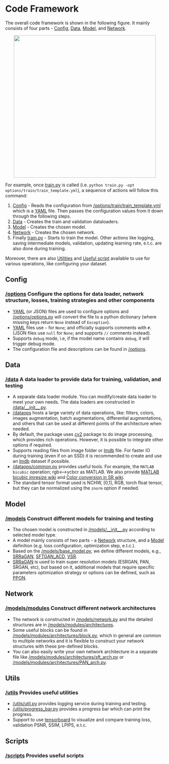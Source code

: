 # Code Framework

The overall code framework is shown in the following figure. It mainly consists of four parts - [Config], [Data],
[Model], and [Network].

<p align="center">
   <img src="https://user-images.githubusercontent.com/41912303/121567451-dff2e800-ca1e-11eb-9e46-a6b45a72a9ff.png" height="450">
</p>

For example, once [train.py] is called (i.e. `python train.py -opt options/train/train_template.yml`), a sequence of actions will follow this command:

1.  [Config] - Reads the configuration from [/options/train/train_template.yml] which is a [YAML] file. Then passes
    the configuration values from it down through the following steps.
2.  [Data] - Creates the train and validation dataloaders.
3.  [Model] - Creates the chosen model.
4.  [Network] - Creates the chosen network.
5.  Finally [train.py] - Starts to train the model. Other actions like logging, saving intermediate models, validation, updating
    learning rate, e.t.c. are also done during training.

Moreover, there are also [Utilities](#utils) and [Useful script](#scripts) available to use for various operations,
like configuring your dataset.

[train.py]: https://github.com/victorca25/BasicSR/blob/master/codes/train.py

[/options/train/train_template.yml]: https://github.com/victorca25/BasicSR/blob/master/codes/options/train/train_template.yml

[/options]: https://github.com/victorca25/BasicSR/tree/master/codes/options

[Config]: #config

[Data]: #data

[Model]: #model

[Network]: #network

[YAML]: https://yaml.org

## Config

### [/options] Configure the options for data loader, network structure, losses, training strategies and other components

-   [YAML] (or JSON) files are used to configure options and [/options/options.py] will convert the file to a python
    dictionary (where missing keys return `None` instead of `Exception`).
-   [YAML] files use `~` for `None`; and officially supports comments with `#`. (JSON files use `null` for `None`; and supports `//` comments instead).
-   Supports `debug` mode, i.e, if the model name contains `debug`, it will trigger debug mode.
-   The configuration file and descriptions can be found in [/options].

[/options/options.py]: https://github.com/victorca25/BasicSR/blob/master/codes/options/options.py

## Data

### [/data] A data loader to provide data for training, validation, and testing

-   A separate data loader module. You can modify/create data loader to meet your own needs. The data loaders are 
    constructed in [/data/\_\_init__.py].
-   [/dataops] hosts a large variety of data operations, like: filters, colors, images augmentation, batch augmentations, 
    differential augmentations, and others that can be used at different points of the architecture when needed.
-   By default, the package uses [cv2] package to do image processing, which provides rich operations. However, it is 
    possible to integrate other options if required.
-   Supports reading files from image folder or [lmdb] file. For faster IO during training (even if on an SSD) it is
    recommended to create and use an [lmdb] dataset if possible.
-   [/dataops/common.py] provides useful tools. For example, the `MATLAB bicubic` operation; rgb&lt;-->ycbcr as MATLAB. We
    also provide [MATLAB bicubic imresize wiki] and [Color conversion in SR wiki].
-   The standard tensor format used is NCHW, \[0,1], RGB, torch float tensor, but they can be normalized using the `znorm` 
    option if needed.

[/data]: https://github.com/victorca25/BasicSR/tree/master/codes/data

[/data/\_\_init__.py]: https://github.com/victorca25/BasicSR/blob/master/codes/data/__init__.py

[/dataops]: https://github.com/victorca25/BasicSR/tree/master/codes/dataops

[/dataops/common.py]: https://github.com/victorca25/BasicSR/blob/master/codes/dataops/common.py

[cv2]: https://github.com/skvark/opencv-python

[lmdb]: https://en.wikipedia.org/wiki/Lightning_Memory-Mapped_Database

[MATLAB bicubic imresize wiki]: https://github.com/xinntao/BasicSR/wiki/MATLAB-bicubic-imresize

[Color conversion in SR wiki]: https://github.com/xinntao/BasicSR/wiki/Color-conversion-in-SR

## Model

### [/models] Construct different models for training and testing

-   The chosen model is constructed in [/models/\_\_init__.py] according to selected model type. 
-   A model mainly consists of two parts - a [Network] structure, and a [Model] definition (e.g. loss configuration,
    optimization step, e.t.c.).
-   Based on the [/models/base_model.py], we define different models, e.g., [SRRaGAN], [SFTGAN_ACD], [VSR].
-   [SRRaGAN] is used to train super resolution models (ESRGAN, PAN, SRGAN, etc), but based on it, additional 
    models that require specific parameters optimization strategy or options can be defined, such as [PPON].

[/models]: https://github.com/victorca25/BasicSR/tree/master/codes/models

[/models/\_\_init__.py]: https://github.com/victorca25/BasicSR/blob/master/codes/models/__init__.py

[/models/base_model.py]: https://github.com/victorca25/BasicSR/blob/master/codes/models/base_model.py

[SRRaGAN]: https://github.com/victorca25/BasicSR/blob/master/codes/models/SRRaGAN_model.py

[PPON]: https://github.com/victorca25/BasicSR/blob/master/codes/models/ppon_model.py

[VSR]: https://github.com/victorca25/BasicSR/blob/master/codes/models/VSR_model.py

[SFTGAN_ACD]: https://github.com/victorca25/BasicSR/blob/master/codes/models/SFTGAN_ACD_model.py

## Network

### [/models/modules] Construct different network architectures

-   The network is constructed in [/models/network.py] and the detailed structures are in [/models/modules/architectures].
-   Some useful blocks can be found in [/models/modules/architectures/block.py], which in general are common to multiple 
    networks and it is flexible to construct your network structures with these pre-defined blocks.
-   You can also easily write your own network architecture in a separate file like [/models/modules/architectures/sft_arch.py]
    or [/models/modules/architectures/PAN_arch.py].

[/models/modules]: https://github.com/victorca25/BasicSR/tree/master/codes/models/modules

[/models/modules/architectures]: https://github.com/victorca25/BasicSR/tree/master/codes/models/modules/architectures

[/models/modules/architectures/block.py]: https://github.com/victorca25/BasicSR/blob/master/codes/models/modules/architectures/block.py

[/models/modules/architectures/sft_arch.py]: https://github.com/victorca25/BasicSR/blob/master/codes/models/modules/architectures/sft_arch.py

[/models/modules/architectures/PAN_arch.py]: https://github.com/victorca25/BasicSR/blob/master/codes/models/modules/architectures/PAN_arch.py

[/models/network.py]: https://github.com/victorca25/BasicSR/blob/master/codes/models/networks.py

## Utils

### [/utils] Provides useful utilities

-   [/utils/util.py] provides logging service during training and testing.
-   [/utils/progress_bar.py] provides a progress bar which can print the progress.
-   Support to use [tensorboard] to visualize and compare training loss, validation PSNR, SSIM, LPIPS, e.t.c.

[/utils]: https://github.com/victorca25/BasicSR/tree/master/codes/utils

[/utils/util.py]: https://github.com/victorca25/BasicSR/blob/master/codes/utils/util.py

[/utils/progress_bar.py]: https://github.com/victorca25/BasicSR/blob/master/codes/utils/progress_bar.py

[tensorboard]: https://tensorflow.org/programmers_guide/summaries_and_tensorboard

## Scripts

### [/scripts](https://github.com/victorca25/BasicSR/tree/master/codes/scripts) Provides useful scripts